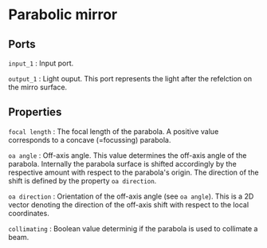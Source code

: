 # Parabolic mirror

## Ports

`input_1`
: Input port.

`output_1`
: Light ouput. This port represents the light after the refelction on the mirro surface.

## Properties

`focal length`
: The focal length of the parabola. A positive value corresponds to a concave (=focussing) parabola.

`oa angle`
: Off-axis angle. This value determines the off-axis angle of the parabola. Internally the parabola surface is shifted accordingly by the respective amount with respect to the parabola's origin. The direction of the shift is defined by the property `oa direction`.

`oa direction`
: Orientation of the off-axis angle (see `oa angle`). This is a 2D vector denoting the direction of the off-axis shift with respect to the local coordinates.

`collimating`
: Boolean value determinig if the parabola is used to collimate a beam.
